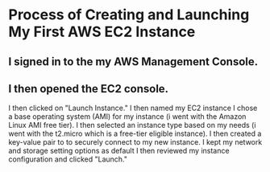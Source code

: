 # Process of Creating and Launching My First AWS EC2 Instance

## I signed in to the my AWS Management Console.
## I then opened the EC2 console.
I then clicked on "Launch Instance."
I then named my EC2 instance
I chose a base operating system (AMI) for my instance (i went with the Amazon Linux AMI free tier).
I then selected an instance type based on  my needs (i went with the t2.micro which is a free-tier eligible instance).
I then  created a key-value pair to to securely connect to my new instance.
I kept my network and storage setting options as default
I then reviewed my instance configuration and clicked "Launch."

